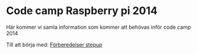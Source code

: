 Code camp Raspberry pi 2014
===========================

Här kommer vi samla information som kommer att behövas inför code camp 2014

Till att börja med: [Förberedelser stepup](docs/STEPUP.md)
